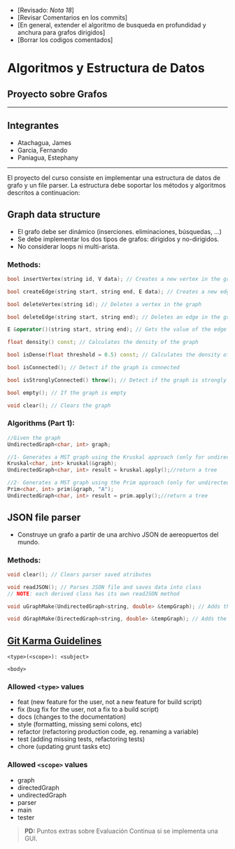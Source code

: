 - [Revisado: *Nota 18*]
- [Revisar Comentarios en los commits]
- [En general, extender el algoritmo de busqueda en profundidad y anchura para grafos dirigidos]
- [Borrar los codigos comentados]

# Algoritmos y Estructura de Datos

## Proyecto sobre Grafos

---

## Integrantes

-   Atachagua, James
-   Garcia, Fernando
-   Paniagua, Estephany


---

El proyecto del curso consiste en implementar una estructura de datos de grafo y un file parser. La estructura debe soportar los métodos y algoritmos descritos a continuacion:

## Graph data structure

-   El grafo debe ser dinámico (inserciones. eliminaciones, búsquedas, ...)
-   Se debe implementar los dos tipos de grafos: dirigidos y no-dirigidos.
-   No considerar loops ni multi-arista.

### Methods:

```cpp
bool insertVertex(string id, V data); // Creates a new vertex in the graph with some data and an ID

bool createEdge(string start, string end, E data); // Creates a new edge in the graph with some data

bool deleteVertex(string id); // Deletes a vertex in the graph

bool deleteEdge(string start, string end); // Deletes an edge in the graph, it is not possible to search by the edge value, since it can be repeated

E &operator()(string start, string end); // Gets the value of the edge from the start and end vertexes

float density() const; // Calculates the density of the graph

bool isDense(float threshold = 0.5) const; // Calculates the density of the graph, and determine if it is dense dependening on a threshold value

bool isConnected(); // Detect if the graph is connected

bool isStronglyConnected() throw(); // Detect if the graph is strongly connected (only for directed graphs)

bool empty(); // If the graph is empty

void clear(); // Clears the graph
```

### Algorithms (Part 1):

```cpp
//Given the graph
UndirectedGraph<char, int> graph;

//1- Generates a MST graph using the Kruskal approach (only for undirected graphs)
Kruskal<char, int> kruskal(&graph);
UndirectedGraph<char, int> result = kruskal.apply();//return a tree

//2- Generates a MST graph using the Prim approach (only for undirected graphs)
Prim<char, int> prim(&graph, "A");
UndirectedGraph<char, int> result = prim.apply();//return a tree
```

## JSON file parser

-   Construye un grafo a partir de una archivo JSON de aereopuertos del mundo.

### Methods:

```cpp
void clear(); // Clears parser saved atributes

void readJSON(); // Parses JSON file and saves data into class
// NOTE: each derived class has its own readJSON method

void uGraphMake(UndirectedGraph<string, double> &tempGraph); // Adds the parsed data into the specified undirected graph

void dGraphMake(DirectedGraph<string, double> &tempGraph); // Adds the parsed data into the specified directed graph
```

## [Git Karma Guidelines](http://karma-runner.github.io/5.2/dev/git-commit-msg.html)

```
<type>(<scope>): <subject>

<body>
```

### Allowed `<type>` values

-   feat (new feature for the user, not a new feature for build script)
-   fix (bug fix for the user, not a fix to a build script)
-   docs (changes to the documentation)
-   style (formatting, missing semi colons, etc)
-   refactor (refactoring production code, eg. renaming a variable)
-   test (adding missing tests, refactoring tests)
-   chore (updating grunt tasks etc)

### Allowed `<scope>` values

-   graph
-   directedGraph
-   undirectedGraph
-   parser
-   main
-   tester

> **PD:** Puntos extras sobre Evaluación Continua si se implementa una GUI.
